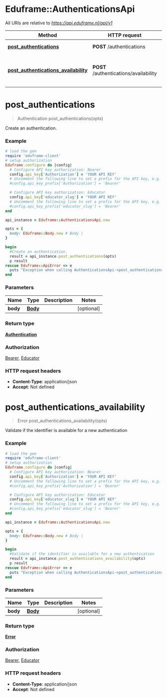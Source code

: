 # Eduframe::AuthenticationsApi

All URIs are relative to *https://api.eduframe.nl/api/v1*

Method | HTTP request | Description
------------- | ------------- | -------------
[**post_authentications**](AuthenticationsApi.md#post_authentications) | **POST** /authentications | Create an authentication.
[**post_authentications_availability**](AuthenticationsApi.md#post_authentications_availability) | **POST** /authentications/availability | Validate if the identifier is available for a new authentication


# **post_authentications**
> Authentication post_authentications(opts)

Create an authentication.



### Example
```ruby
# load the gem
require 'eduframe-client'
# setup authorization
Eduframe.configure do |config|
  # Configure API key authorization: Bearer
  config.api_key['Authorization'] = 'YOUR API KEY'
  # Uncomment the following line to set a prefix for the API key, e.g. 'Bearer' (defaults to nil)
  #config.api_key_prefix['Authorization'] = 'Bearer'

  # Configure API key authorization: Educator
  config.api_key['educator_slug'] = 'YOUR API KEY'
  # Uncomment the following line to set a prefix for the API key, e.g. 'Bearer' (defaults to nil)
  #config.api_key_prefix['educator_slug'] = 'Bearer'
end

api_instance = Eduframe::AuthenticationsApi.new

opts = { 
  body: Eduframe::Body.new # Body | 
}

begin
  #Create an authentication.
  result = api_instance.post_authentications(opts)
  p result
rescue Eduframe::ApiError => e
  puts "Exception when calling AuthenticationsApi->post_authentications: #{e}"
end
```

### Parameters

Name | Type | Description  | Notes
------------- | ------------- | ------------- | -------------
 **body** | [**Body**](.md)|  | [optional] 

### Return type

[**Authentication**](Authentication.md)

### Authorization

[Bearer](../README.md#Bearer), [Educator](../README.md#Educator)

### HTTP request headers

 - **Content-Type**: application/json
 - **Accept**: Not defined



# **post_authentications_availability**
> Error post_authentications_availability(opts)

Validate if the identifier is available for a new authentication



### Example
```ruby
# load the gem
require 'eduframe-client'
# setup authorization
Eduframe.configure do |config|
  # Configure API key authorization: Bearer
  config.api_key['Authorization'] = 'YOUR API KEY'
  # Uncomment the following line to set a prefix for the API key, e.g. 'Bearer' (defaults to nil)
  #config.api_key_prefix['Authorization'] = 'Bearer'

  # Configure API key authorization: Educator
  config.api_key['educator_slug'] = 'YOUR API KEY'
  # Uncomment the following line to set a prefix for the API key, e.g. 'Bearer' (defaults to nil)
  #config.api_key_prefix['educator_slug'] = 'Bearer'
end

api_instance = Eduframe::AuthenticationsApi.new

opts = { 
  body: Eduframe::Body.new # Body | 
}

begin
  #Validate if the identifier is available for a new authentication
  result = api_instance.post_authentications_availability(opts)
  p result
rescue Eduframe::ApiError => e
  puts "Exception when calling AuthenticationsApi->post_authentications_availability: #{e}"
end
```

### Parameters

Name | Type | Description  | Notes
------------- | ------------- | ------------- | -------------
 **body** | [**Body**](.md)|  | [optional] 

### Return type

[**Error**](Error.md)

### Authorization

[Bearer](../README.md#Bearer), [Educator](../README.md#Educator)

### HTTP request headers

 - **Content-Type**: application/json
 - **Accept**: Not defined



